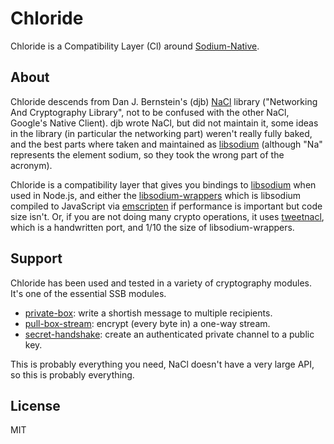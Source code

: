 # Chloride

Chloride is a Compatibility Layer (Cl) around [Sodium-Native](https://github.com/sodium-friends/sodium-universal).

## About

Chloride descends from Dan J. Bernstein's (djb) [NaCl](http://nacl.cr.yp.to/) library ("Networking And Cryptography Library",
not to be confused with the other NaCl, Google's Native Client). djb wrote NaCl, but did not maintain it, some ideas in the library (in particular the networking part) weren't really fully baked, and the best parts where taken and maintained as [libsodium](http://libsodium.org) (although "Na" represents the element sodium, so they took the wrong part of the acronym).

Chloride is a compatibility layer that gives you bindings to [libsodium](https://npm.im/sodium) when used in Node.js,
and either the [libsodium-wrappers](https://npm.im/libsodium-wrappers) which is libsodium compiled to JavaScript via [emscripten](http://kripken.github.io/emscripten-site/) if performance is important but code size isn't.  Or, if you are not doing many crypto operations, it uses [tweetnacl](https://www.npmjs.com/package/tweetnacl), which is a handwritten port, and 1/10 the size of libsodium-wrappers.

## Support

Chloride has been used and tested in a variety of cryptography modules. It's one of the essential SSB modules.

  * [private-box](https://github.com/auditdrivencrypto/private-box): write a shortish message to multiple recipients.
  * [pull-box-stream](https://github.com/dominictarr/pull-box-stream): encrypt (every byte in) a one-way stream.
  * [secret-handshake](https://github.com/dominictarr/secret-handshake): create an authenticated private channel to a public key.

This is probably everything you need, NaCl doesn't have a very large API, so this is probably everything.

## License

MIT
